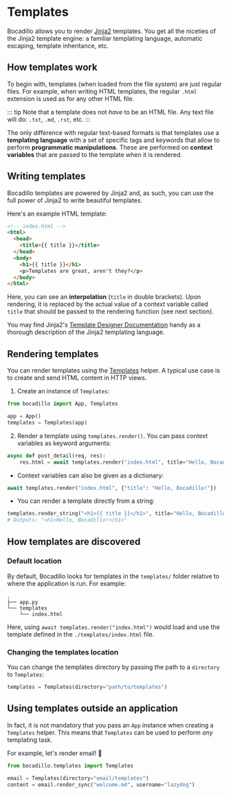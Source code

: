 # Templates

Bocadillo allows you to render [Jinja2] templates.
You get all the niceties of the Jinja2 template engine:
a familiar templating language, automatic escaping, template inheritance, etc.

## How templates work

To begin with, templates (when loaded from the file system) are just regular files. For example, when writing HTML templates, the regular `.html` extension is used as for any other HTML file.

::: tip
Note that a template does not _have_ to be an HTML file. Any text file will do: `.txt`, `.md`, `.rst`, etc.
:::

The only difference with regular text-based formats is that templates use a **templating language** with a set of specific tags and keywords that allow to perform **programmatic manipulations**. These are performed on **context variables** that are passed to the template when it is rendered.

## Writing templates

Bocadillo templates are powered by Jinja2 and, as such, you can use the full power of Jinja2 to write beautiful templates.

Here's an example HTML template:

```html
<!-- index.html -->
<html>
  <head>
    <title>{{ title }}</title>
  </head>
  <body>
    <h1>{{ title }}</h1>
    <p>Templates are great, aren't they?</p>
  </body>
</html>
```

Here, you can see an **interpolation** (`title` in double brackets). Upon rendering, it is replaced by the actual value of a context variable called `title` that should be passed to the rendering function (see next section).

You may find Jinja2's [Template Designer Documentation] handy as a thorough description of the Jinja2 templating language.

## Rendering templates

You can render templates using the [Templates] helper. A typical use case is to create and send HTML content in HTTP views.

[templates]: ../../api/templates.md#templates

1. Create an instance of `Templates`:

```python
from bocadillo import App, Templates

app = App()
templates = Templates(app)
```

2. Render a template using `templates.render()`. You can pass context variables as keyword arguments:

```python
async def post_detail(req, res):
    res.html = await templates.render("index.html", title="Hello, Bocadillo!")
```

- Context variables can also be given as a dictionary:

```python
await templates.render("index.html", {"title": "Hello, Bocadillo!"})
```

- You can render a template directly from a string:

```python
templates.render_string("<h1>{{ title }}</h1>", title="Hello, Bocadillo!")
# Outputs: "<h1>Hello, Bocadillo!</h1>"
```

## How templates are discovered

### Default location

By default, Bocadillo looks for templates in the `templates/` folder relative
to where the application is run. For example:

```
.
├── app.py
└── templates
    └── index.html
```

Here, using `await templates.render("index.html")` would load and use the template defined in the `./templates/index.html` file.

### Changing the templates location

You can change the templates directory by passing the path to a `directory` to `Templates`:

```python
templates = Templates(directory="path/to/templates")
```

## Using templates outside an application

In fact, it is not mandatory that you pass an `App` instance when creating a `Templates` helper. This means that `Templates` can be used to perform _any_ templating task.

For example, let's render email! 📨

```python
from bocadillo.templates import Templates

email = Templates(directory="email/templates")
content = email.render_sync("welcome.md", username="lazydog")
```

[jinja2]: http://jinja.pocoo.org
[template designer documentation]: http://jinja.pocoo.org/docs/latest/templates/

